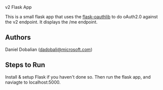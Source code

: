 v2 Flask App 

This is a small flask app that uses the [flask-oauthlib](github.com/lepture/flask-oauthlib) to do oAuth2.0 against the v2 endpoint.  It displays the /me endpoint.

## Authors

Daniel Dobalian ([dadobali@microsoft.com](mailto:dadobali@microsoft.com))

## Steps to Run

Install & setup Flask if you haven't done so.  Then run the flask app, and naviagte to localhost:5000.
